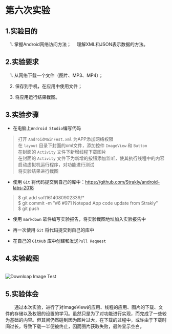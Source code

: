 # 第六次实验
## 1.实验目的
&emsp;1. 掌握Android网络访问方法；
&emsp;理解XML和JSON表示数据的方法。

## 2.实验要求
&emsp;1. 从网络下载一个文件（图片、MP3、MP4）；

&emsp;2. 保存到手机，在应用中使用文件；

&emsp;3. 将应用运行结果截图。

## 3.实验步骤

- 在电脑上`Android Studio`编写代码  
>打开 `AndroidMainFest.xml` 为APP添加网络权限   
>在 `layout` 目录下封面的xml文件，添加控件 `ImageView` 和 `Button`   
>在封面的 `Activity` 文件下新增线程下载图片   
>在封面的 `Activity` 文件下为新增的按钮添加监听，使其执行线程中的内容   
>启动虚拟机运行程序，对功能进行测试   
>将实验结果进行截图

- 使用 `Git` 将代码提交到自己的库中：https://github.com/Strakly/android-labs-2018
  
>$ git add soft1614080902339/*  
>$ git commit -m "#6 #971 Notepad App code update from Strakly"  
>$ git push  

- 使用 `markdown` 软件编写实验报告，将实验截图地址加入实验报告中

- 再一次使用 `Git` 将代码提交到自己的库中

- 在自己的 `GitHub` 库中创建和发送`Pull Request`

## 4.实验截图
&emsp;   
![](https://raw.githubusercontent.com/Strakly/android-labs-2018/master/soft1614080902339/AndroidScreenshot_7.png "Downloap Image Test")
  
## 5.实验体会
&emsp;&emsp;通过本次实验，进行了对ImageView的应用、线程的应用、图片的下载、文件的存储以及权限的设置的学习。虽然只是为了对功能进行实现，而完成了一些较为基础的内容。但其间仍然碰到因为图片过大，在下载的过程中，或许由于下载时间过长，导致下载一半便被终止，因而图片获取失败，最终显示空白。   